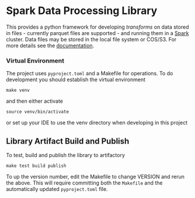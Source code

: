 # Spark Data Processing Library
This provides a python framework for developing _transforms_
on data stored in files - currently parquet files are supported -
and running them in a [Spark](https://spark.apache.org/) cluster.
Data files may be stored in the local file system or COS/S3.
For more details see the [documentation](../doc/overview.md).

### Virtual Environment
The project uses `pyproject.toml` and a Makefile for operations.
To do development you should establish the virtual environment
```shell
make venv
```
and then either activate
```shell
source venv/bin/activate
```
or set up your IDE to use the venv directory when developing in this project

## Library Artifact Build and Publish
To test, build and publish the library to artifactory
```shell
make test build publish
```
To up the version number, edit the Makefile to change VERSION and rerun
the above.  This will require committing both the `Makefile` and the
automatically updated `pyproject.toml` file.

